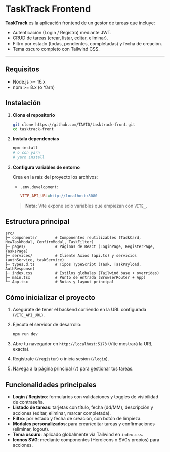 # TaskTrack Frontend

**TaskTrack** es la aplicación frontend de un gestor de tareas que incluye:

* Autenticación (Login / Registro) mediante JWT.
* CRUD de tareas (crear, listar, editar, eliminar).
* Filtro por estado (todas, pendientes, completadas) y fecha de creación.
* Tema oscuro completo con Tailwind CSS.

---

## Requisitos

* Node.js >= 16.x
* npm >= 8.x (o Yarn)

## Instalación

1. **Clona el repositorio**

   ```bash
   git clone https://github.com/TAVI0/tasktrack-front.git
   cd tasktrack-front
   ```

2. **Instala dependencias**

   ```bash
   npm install
   # o con yarn
   # yarn install
   ```

3. **Configura variables de entorno**

   Crea en la raíz del proyecto los archivos:

   * `.env.development`:

     ```ini
     VITE_API_URL=http://localhost:8080
     ```


   > **Nota:** Vite expone solo variables que empiezan con `VITE_`.


## Estructura principal

```
src/
├─ components/        # Componentes reutilizables (TaskCard, NewTaskModal, ConfirmModal, TaskFilter)
├─ pages/             # Páginas de React (LoginPage, RegisterPage, TasksPage)
├─ services/          # Cliente Axios (api.ts) y servicios (authService, taskService)
├─ types.d.ts         # Tipos TypeScript (Task, TaskPayload, AuthResponse)
├─ index.css          # Estilos globales (Tailwind base + overrides)
├─ main.tsx           # Punto de entrada (BrowserRouter + App)
└─ App.tsx            # Rutas y layout principal
```

## Cómo inicializar el proyecto

1. Asegúrate de tener el backend corriendo en la URL configurada (`VITE_API_URL`).
2. Ejecuta el servidor de desarrollo:

   ```bash
   npm run dev
   ```
3. Abre tu navegador en `http://localhost:5173` (Vite mostrará la URL exacta).
4. Regístrate (`/register`) o inicia sesión (`/login`).
5. Navega a la página principal (`/`) para gestionar tus tareas.

## Funcionalidades principales

* **Login / Registro**: formularios con validaciones y toggles de visibilidad de contraseña.
* **Listado de tareas**: tarjetas con título, fecha (dd/MM), descripción y acciones (editar, eliminar, marcar completada).
* **Filtro**: por estado y fecha de creación, con botón de limpieza.
* **Modales personalizados**: para crear/editar tareas y confirmaciones (eliminar, logout).
* **Tema oscuro**: aplicado globalmente vía Tailwind en `index.css`.
* **Iconos SVG**: mediante componentes (Heroicons o SVGs propios) para acciones.

